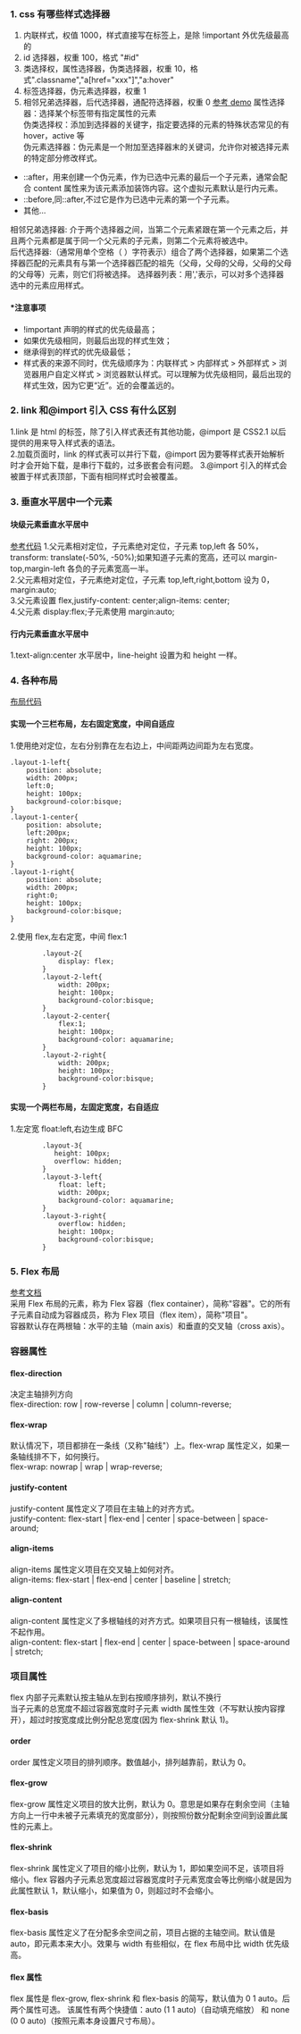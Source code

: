 ### 1. css 有哪些样式选择器

1. 内联样式，权值 1000，样式直接写在标签上，是除 !important 外优先级最高的
2. id 选择器，权重 100，格式 "#id"
3. 类选择权，属性选择器，伪类选择器，权重 10，格式".classname","a[href="xxx"]","a:hover"
4. 标签选择器，伪元素选择器，权重 1
5. 相邻兄弟选择器，后代选择器，通配符选择器，权重 0
   [参考 demo](./%E6%A0%B7%E5%BC%8F%E9%80%89%E6%8B%A9%E5%99%A8.html)
   属性选择器：选择某个标签带有指定属性的元素  
   伪类选择权：添加到选择器的关键字，指定要选择的元素的特殊状态常见的有 hover，active 等  
   伪元素选择器：伪元素是一个附加至选择器末的关键词，允许你对被选择元素的特定部分修改样式。

- ::after，用来创建一个伪元素，作为已选中元素的最后一个子元素，通常会配合 content 属性来为该元素添加装饰内容。这个虚拟元素默认是行内元素。
- ::before,同::after,不过它是作为已选中元素的第一个子元素。
- 其他...

相邻兄弟选择器: 介于两个选择器之间，当第二个元素紧跟在第一个元素之后，并且两个元素都是属于同一个父元素的子元素，则第二个元素将被选中。  
后代选择器:（通常用单个空格（ ）字符表示）组合了两个选择器，如果第二个选择器匹配的元素具有与第一个选择器匹配的祖先（父母，父母的父母，父母的父母的父母等）元素，则它们将被选择。
选择器列表：用','表示，可以对多个选择器选中的元素应用样式。

#### \*注意事项

- !important 声明的样式的优先级最高；
- 如果优先级相同，则最后出现的样式生效；
- 继承得到的样式的优先级最低；
- 样式表的来源不同时，优先级顺序为：内联样式 > 内部样式 > 外部样式 > 浏览器用户自定义样式 > 浏览器默认样式。可以理解为优先级相同，最后出现的样式生效，因为它更“近”。近的会覆盖远的。

### 2. link 和@import 引入 CSS 有什么区别

1.link 是 html 的标签，除了引入样式表还有其他功能，@import 是 CSS2.1 以后提供的用来导入样式表的语法。  
2.加载页面时，link 的样式表可以并行下载，@import 因为要等样式表开始解析时才会开始下载，是串行下载的，过多嵌套会有问题。
3.@import 引入的样式会被置于样式表顶部，下面有相同样式时会被覆盖。

### 3. 垂直水平居中一个元素

#### 块级元素垂直水平居中

[参考代码](./%E5%9E%82%E7%9B%B4%E6%B0%B4%E5%B9%B3%E5%B1%85%E4%B8%AD.html) 1.父元素相对定位，子元素绝对定位，子元素 top,left 各 50%，transform: translate(-50%, -50%);如果知道子元素的宽高，还可以 margin-top,margin-left 各负的子元素宽高一半。  
2.父元素相对定位，子元素绝对定位，子元素 top,left,right,bottom 设为 0，margin:auto;  
3.父元素设置 flex,justify-content: center;align-items: center;  
4.父元素 display:flex;子元素使用 margin:auto;

#### 行内元素垂直水平居中

1.text-align:center 水平居中，line-height 设置为和 height 一样。

### 4. 各种布局

[布局代码](./%E5%B8%83%E5%B1%80.html)

#### 实现一个三栏布局，左右固定宽度，中间自适应

1.使用绝对定位，左右分别靠在左右边上，中间距两边间距为左右宽度。

```
.layout-1-left{
    position: absolute;
    width: 200px;
    left:0;
    height: 100px;
    background-color:bisque;
}
.layout-1-center{
    position: absolute;
    left:200px;
    right: 200px;
    height: 100px;
    background-color: aquamarine;
}
.layout-1-right{
    position: absolute;
    width: 200px;
    right:0;
    height: 100px;
    background-color:bisque;
}
```

2.使用 flex,左右定宽，中间 flex:1

```
        .layout-2{
            display: flex;
        }
        .layout-2-left{
            width: 200px;
            height: 100px;
            background-color:bisque;
        }
        .layout-2-center{
            flex:1;
            height: 100px;
            background-color: aquamarine;
        }
        .layout-2-right{
            width: 200px;
            height: 100px;
            background-color:bisque;
        }
```

#### 实现一个两栏布局，左固定宽度，右自适应

1.左定宽 float:left,右边生成 BFC

```
        .layout-3{
           height: 100px;
           overflow: hidden;
        }
        .layout-3-left{
            float: left;
            width: 200px;
            background-color: aquamarine;
        }
        .layout-3-right{
            overflow: hidden;
            height: 100px;
            background-color:bisque;
        }
```

### 5. Flex 布局

[参考文档](https://www.ruanyifeng.com/blog/2015/07/flex-grammar.html)  
采用 Flex 布局的元素，称为 Flex 容器（flex container），简称"容器"。它的所有子元素自动成为容器成员，称为 Flex 项目（flex item），简称"项目"。  
容器默认存在两根轴：水平的主轴（main axis）和垂直的交叉轴（cross axis）。

### 容器属性

#### flex-direction

决定主轴排列方向  
flex-direction: row | row-reverse | column | column-reverse;

#### flex-wrap

默认情况下，项目都排在一条线（又称"轴线"）上。flex-wrap 属性定义，如果一条轴线排不下，如何换行。  
flex-wrap: nowrap | wrap | wrap-reverse;

#### justify-content

justify-content 属性定义了项目在主轴上的对齐方式。  
justify-content: flex-start | flex-end | center | space-between | space-around;

#### align-items

align-items 属性定义项目在交叉轴上如何对齐。  
align-items: flex-start | flex-end | center | baseline | stretch;

#### align-content

align-content 属性定义了多根轴线的对齐方式。如果项目只有一根轴线，该属性不起作用。  
align-content: flex-start | flex-end | center | space-between | space-around | stretch;

### 项目属性

flex 内部子元素默认按主轴从左到右按顺序排列，默认不换行  
当子元素的总宽度不超过容器宽度时子元素 width 属性生效（不写默认按内容撑开），超过时按宽度成比例分配总宽度(因为 flex-shrink 默认 1)。

#### order

order 属性定义项目的排列顺序。数值越小，排列越靠前，默认为 0。

#### flex-grow

flex-grow 属性定义项目的放大比例，默认为 0。意思是如果存在剩余空间（主轴方向上一行中未被子元素填充的宽度部分），则按照份数分配剩余空间到设置此属性的元素上。

#### flex-shrink

flex-shrink 属性定义了项目的缩小比例，默认为 1，即如果空间不足，该项目将缩小。flex 容器内子元素总宽度超过容器宽度时子元素宽度会等比例缩小就是因为此属性默认 1，默认缩小，如果值为 0，则超过时不会缩小。

#### flex-basis

flex-basis 属性定义了在分配多余空间之前，项目占据的主轴空间。默认值是 auto，即元素本来大小。效果与 width 有些相似，在 flex 布局中比 width 优先级高。

#### flex 属性

flex 属性是 flex-grow, flex-shrink 和 flex-basis 的简写，默认值为 0 1 auto。后两个属性可选。
该属性有两个快捷值：auto (1 1 auto)（自动填充缩放） 和 none (0 0 auto)（按照元素本身设置尺寸布局）。
